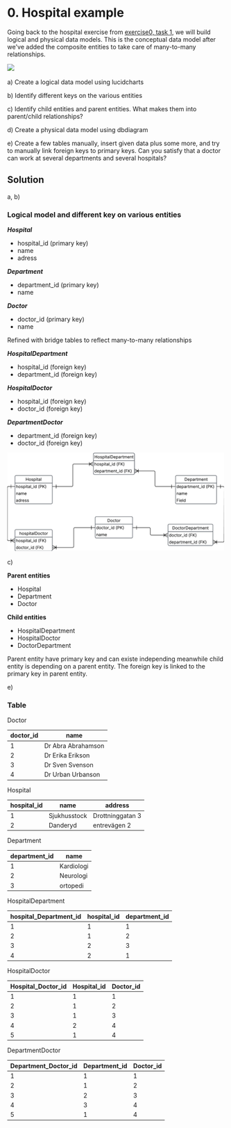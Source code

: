 # 0. Hospital example

Going back to the hospital exercise from [exercise0, task 1](https://github.com/AIgineerAB/data_modeling_course/blob/main/exercises/exercise0.md), we will build logical and physical data models. This is the conceptual data model after we've added the composite entities to take care of many-to-many relationships.

<img src = "../../assets/conceptual_hospital_ex0_1.png">

a) Create a logical data model using lucidcharts

b) Identify different keys on the various entities

c) Identify child entities and parent entities. What makes them into parent/child relationships?

d) Create a physical data model using dbdiagram

e) Create a few tables manually, insert given data plus some more, and try to manually link foreign keys to primary keys. Can you satisfy that a doctor can work at several departments and several hospitals?


## Solution

a, b)

### Logical model and different key on various entities

***Hospital***
- hospital_id (primary key)
- name
- adress


***Department***
- department_id (primary key)
- name


***Doctor***
- doctor_id (primary key)
- name



Refined with bridge tables to reflect many-to-many
relationships


***HospitalDepartment***
- hospital_id (foreign key)
- department_id (foreign key)


***HospitalDoctor***
- hospital_id (foreign key)
- doctor_id (foreign key)


***DepartmentDoctor***
- department_id (foreign key)
- doctor_id (foreign key)


<img src = "../../../assets/hospital_logical_conceptual_erd.png" width=500>


c)

**Parent entities**
- Hospital
- Department
- Doctor

**Child entities**
- HospitalDepartment
- HospitalDoctor
- DoctorDepartment

Parent entity have primary key and can existe independing meanwhile child entity is depending on a parent entity. The foreign key is linked to the primary key in parent entity.

e)

### Table

Doctor

| doctor_id | name              |
| ---       | ----              |
| 1         | Dr Abra Abrahamson|
| 2         | Dr Erika Erikson  |
| 3         | Dr Sven Svenson   |
| 4         | Dr Urban Urbanson |



Hospital

| hospital_id | name         | address          |
|   -------   |  --------    | ----------       |
| 1           | Sjukhusstock | Drottninggatan 3 |
| 2           | Danderyd     | entrevägen 2     |


Department

| department_id | name       | 
| ------------- | --------   |
| 1             | Kardiologi | 
| 2             | Neurologi  |
| 3             | ortopedi   |


HospitalDepartment

| hospital_Department_id | hospital_id | department_id |
| -----------            | --------    | ------------- |
| 1                      | 1           | 1             |
| 2                      | 1           | 2             |
| 3                      | 2           | 3             |
| 4                      | 2           | 1             |

HospitalDoctor

| Hospital_Doctor_id | Hospital_id | Doctor_id    |
| --------------     | ---------   | -----------  |
|  1                 |      1      | 1            |
|  2                 |      1      | 2            |
|  3                 |      1      | 3            |
|  4                 |      2      | 4            |
|  5                 |      1      | 4            |




DepartmentDoctor

| Department_Doctor_id | Department_id | Doctor_id |
| -------------------- | ------------- | ------    |
| 1                    | 1             | 1         |
| 2                    | 1             | 2         |
| 3                    | 2             | 3         |
| 4                    | 3             | 4         |
| 5                    | 1             | 4         |